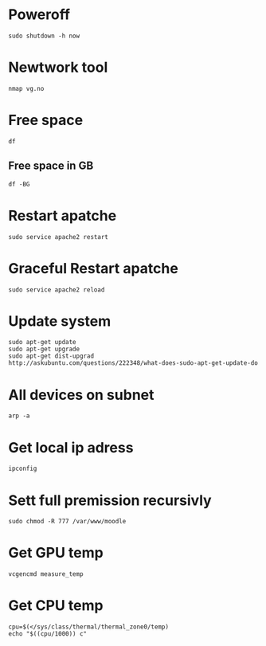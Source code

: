 # Poweroff
```
sudo shutdown -h now
```

# Newtwork tool
```
nmap vg.no
```

# Free space
```
df
```

## Free space in GB
```
df -BG
```

# Restart apatche
```
sudo service apache2 restart
```

# Graceful Restart apatche
```
sudo service apache2 reload
```

# Update system
```
sudo apt-get update
sudo apt-get upgrade
sudo apt-get dist-upgrad
http://askubuntu.com/questions/222348/what-does-sudo-apt-get-update-do
```

# All devices on subnet
```
arp -a
```

# Get local ip adress
```
ipconfig
```

# Sett full premission recursivly
```
sudo chmod -R 777 /var/www/moodle
```

# Get GPU temp 
```
vcgencmd measure_temp
```

# Get CPU temp 
```
cpu=$(</sys/class/thermal/thermal_zone0/temp)
echo "$((cpu/1000)) c"
```